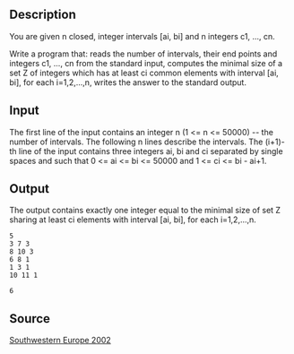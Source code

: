 <h2>Description</h2><p>You are given n closed, integer intervals [ai, bi] and n integers c1, ..., cn. 
</p>Write a program that: 
reads the number of intervals, their end points and integers c1, ..., cn from the standard input, 
computes the minimal size of a set Z of integers which has at least ci common elements with interval [ai, bi], for each i=1,2,...,n, 
writes the answer to the standard output. 
<h2>Input</h2><p>The first line of the input contains an integer n (1 &lt;= n &lt;= 50000) -- the number of intervals. The following n lines describe the intervals. The (i+1)-th line of the input contains three integers ai, bi and ci separated by single spaces and such that 0 &lt;= ai &lt;= bi &lt;= 50000 and 1 &lt;= ci &lt;= bi - ai+1. </p><h2>Output</h2><p>The output contains exactly one integer equal to the minimal size of set Z sharing at least ci elements with interval [ai, bi], for each i=1,2,...,n. </p><pre><code class="language-input1">5
3 7 3
8 10 3
6 8 1
1 3 1
10 11 1</code></pre><pre><code class="language-output1">6</code></pre><h2>Source</h2><a href="searchproblem?field=source&amp;key=Southwestern+Europe+2002">Southwestern Europe 2002</a>
